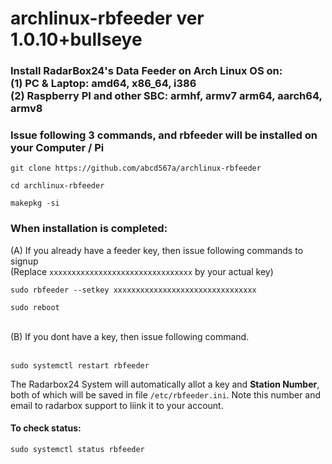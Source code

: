 # archlinux-rbfeeder ver 1.0.10+bullseye 

### Install RadarBox24's Data Feeder on Arch Linux OS on: <br> (1) PC & Laptop: amd64, x86_64, i386  </br> (2) Raspberry PI and other SBC: armhf, armv7 arm64, aarch64, armv8 </br>

### Issue following 3 commands, and rbfeeder will be installed on your Computer / Pi </br>

```
git clone https://github.com/abcd567a/archlinux-rbfeeder
```
```
cd archlinux-rbfeeder
```
```
makepkg -si
```

### When installation is completed:
(A) If you already have a feeder key, then issue following commands to signup  </br>
(Replace `xxxxxxxxxxxxxxxxxxxxxxxxxxxxxxxx` by your actual key)</br>

```
sudo rbfeeder --setkey xxxxxxxxxxxxxxxxxxxxxxxxxxxxxxxx

sudo reboot
```
</br>
(B) If you dont have a key, then issue following command. </br>
</br>

```
sudo systemctl restart rbfeeder
```

The Radarbox24 System will automatically allot a key and **Station Number**, both of which will be saved in file `/etc/rbfeeder.ini`. Note this number and email to radarbox support to liink it to your account. </br>


#### To check status:
```
sudo systemctl status rbfeeder  

```

</br>

